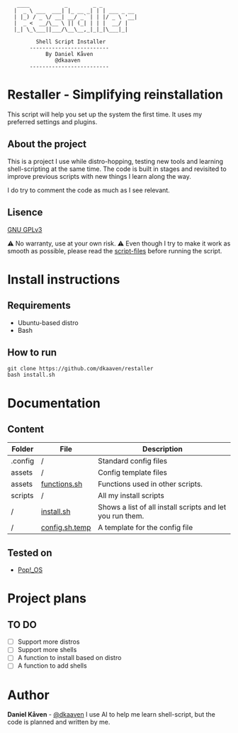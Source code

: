 ```
   ____           _        _ _           
  |  _ \ ___  ___| |_ __ _| | | ___ _ __ 
  | |_) / _ \/ __| __/ _` | | |/ _ \ '__|
  |  _ <  __/\__ \ || (_| | | |  __/ |   
  |_| \_\___||___/\__\__,_|_|_|\___|_|   

         Shell Script Installer
       -------------------------
            By Daniel Kåven
               @dkaaven
       -------------------------
```


# Restaller - Simplifying reinstallation

This script will help you set up the system the first time. It uses my preferred settings and plugins. 

## About the project

This is a project I use while distro-hopping, testing new tools and learning shell-scripting at the same time.
The code is built in stages and revisited to improve previous scripts with new things I learn along the way.

I do try to comment the code as much as I see relevant.

## Lisence
[GNU GPLv3](LICENSE)

⚠️ No warranty, use at your own risk. ⚠️ 
Even though I try to make it work as smooth as possible, please read the [script-files](scripts/) before running the script.


# Install instructions
## Requirements
* Ubuntu-based distro
* Bash


## How to run
```
git clone https://github.com/dkaaven/restaller
bash install.sh

```

# Documentation



## Content
| Folder | File | Description |
|---|---|---|
| .config| / | Standard config files |
| assets | / | Config template files |
| assets | [functions.sh](assets/functions.sh) | Functions used in other scripts.  |
| scripts | / | All my install scripts |
| / | [install.sh](install.sh) | Shows a list of all install scripts and let you run them. |
| / | [config.sh.temp](config.sh.temp) | A template for the config file |

## Tested on
* [Pop!_OS](https://system76.com/pop/)

# Project plans


## TO DO
- [ ] Support more distros
- [ ] Support more shells
- [ ] A function to install based on distro
- [ ] A function to add shells

# Author
**Daniel Kåven** - [@dkaaven](https://github.com/dkaaven)
I use AI to help me learn shell-script, but the code is planned and written by me.